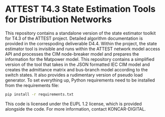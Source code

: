 # ATTEST T4.3 State Estimation Tools for Distribution Networks

This repository contains a standalone version of the state estimator toolkit for T4.3 of the ATTEST project.
Detailed algorithm documentation is provided in the correspoding deliverable D4.4.
Within the project, the state estimator tool is invisible and runs within the ATTEST network model access API and processes the CIM node-breaker model and prepares the information for the Matpower model. This repository contains a simplified version of the tool that takes in the JSON formatted IEC CIM model and creates the admittance matrix and bus-branch model according to the switch states. It also provides a rudimentary version of pseudo load generator.
To set everything up, Python requirements need to be installed from the requirements file:

```bash
pip install -r requirements.txt
```

This code is licensed under the EUPL 1.2 license, which is provided alongside the code. 
For more information, contact KONCAR-DIGITAL.
